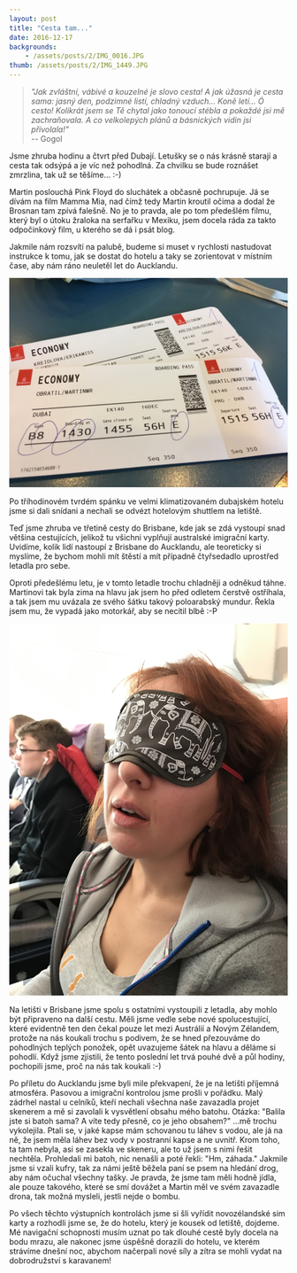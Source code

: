 ```yaml
---
layout: post
title: "Cesta tam..."
date: 2016-12-17
backgrounds:
    - /assets/posts/2/IMG_0016.JPG
thumb: /assets/posts/2/IMG_1449.JPG
---
```


> *"Jak zvláštní, vábivé a kouzelné je slovo cesta!
> A jak úžasná je cesta sama: jasný den, podzimné listí, chladný vzduch... Koně letí... 
> Ó cesto! Kolikrát jsem se Tě chytal jako tonoucí stébla a pokaždé jsi mě zachraňovala. 
> A co velkolepých plánů a básnických vidin jsi přivolala!"* <br> -- Gogol


Jsme zhruba hodinu a čtvrt před Dubají. Letušky se o nás krásně starají a cesta tak odsýpá a je víc než pohodlná. Za chvilku se bude roznášet zmrzlina, tak už se těšíme... :-)

Martin poslouchá Pink Floyd do sluchátek a občasně pochrupuje. Já se dívám na film Mamma Mia, nad čímž tedy Martin kroutil očima a dodal že Brosnan tam zpívá falešně. No je to pravda, ale po tom předešlém filmu, který byl o útoku žraloka na serfařku v Mexiku, jsem docela ráda za takto odpočinkový film, u kterého se dá i psát blog.

Jakmile nám rozsvítí na palubě, budeme si muset v rychlosti nastudovat instrukce k tomu, jak se dostat do hotelu a taky se zorientovat v místním čase, aby nám ráno neuletěl let do Aucklandu.

![Letenky](/assets/posts/2/IMG_1443.JPG)

Po tříhodinovém tvrdém spánku ve velmi klimatizovaném dubajském hotelu jsme si dali snídani a nechali se odvézt hotelovým shuttlem na letiště.

Teď jsme zhruba ve třetině cesty do Brisbane, kde jak se zdá vystoupí snad většina cestujících, jelikož tu všichni vyplňují australské imigrační karty. Uvidíme, kolik lidí nastoupí z Brisbane do Aucklandu, ale teoreticky si myslíme, že bychom mohli mít štěstí a mít případně čtyřsedadlo uprostřed letadla pro sebe.

Oproti předešlému letu, je v tomto letadle trochu chladněji a odněkud táhne. Martinovi tak byla zima na hlavu jak jsem ho před odletem čerstvě ostříhala, a tak jsem mu uvázala ze svého šátku takový poloarabský mundur. Řekla jsem mu, že vypadá jako motorkář, aby se necítil blbě :-P

![Beruška](/assets/posts/2/IMG_0019.JPG)

Na letišti v Brisbane jsme spolu s ostatními vystoupili z letadla, aby mohlo být připraveno na další cestu. Měli jsme vedle sebe nové spolucestující, které evidentně ten den čekal pouze let mezi Austrálií a Novým Zélandem, protože na nás koukali trochu s podivem, že se hned přezouváme do pohodlných teplých ponožek, opět uvazujeme šátek na hlavu a děláme si pohodlí. Když jsme zjistili, že tento poslední let trvá pouhé dvě a půl hodiny, pochopili jsme, proč na nás tak koukali :-)

Po příletu do Aucklandu jsme byli mile překvapení, že je na letišti příjemná atmosféra. Pasovou a imigrační kontrolou jsme prošli v pořádku. Malý zádrhel nastal u celníků, kteří nechali všechna naše zavazadla projet skenerem a mě si zavolali k vysvětlení obsahu mého batohu. Otázka: "Balila jste si batoh sama? A víte tedy přesně, co je jeho obsahem?" ...mě trochu vykolejila. Ptali se, v jaké kapse mám schovanou tu láhev s vodou, ale já na ně, že jsem měla láhev bez vody v postranní kapse a ne uvnitř. Krom toho, ta tam nebyla, asi se zasekla ve skeneru, ale to už jsem s nimi řešit nechtěla. Prohledali mi batoh, nic nenašli a poté řekli: "Hm, záhada." Jakmile jsme si vzali kufry, tak za námi ještě běžela paní se psem na hledání drog, aby nám očuchal všechny tašky. Je pravda, že jsme tam měli hodně jídla, ale pouze takového, které se smí dovážet a Martin měl ve svém zavazadle drona, tak možná mysleli, jestli nejde o bombu.

Po všech těchto výstupních kontrolách jsme si šli vyřídit novozélandské sim karty a rozhodli jsme se, že do hotelu, který je kousek od letiště, dojdeme. Mé navigační schopnosti musím uznat po tak dlouhé cestě byly docela na bodu mrazu, ale nakonec jsme úspěšně dorazili do hotelu, ve kterém strávíme dnešní noc, abychom načerpali nové síly a zítra se mohli vydat na dobrodružství s karavanem!



